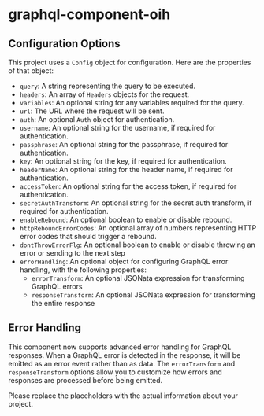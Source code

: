 # graphql-component-oih

## Configuration Options

This project uses a `Config` object for configuration. Here are the properties of that object:

- `query`: A string representing the query to be executed.
- `headers`: An array of `Headers` objects for the request.
- `variables`: An optional string for any variables required for the query.
- `url`: The URL where the request will be sent.
- `auth`: An optional `Auth` object for authentication.
- `username`: An optional string for the username, if required for authentication.
- `passphrase`: An optional string for the passphrase, if required for authentication.
- `key`: An optional string for the key, if required for authentication.
- `headerName`: An optional string for the header name, if required for authentication.
- `accessToken`: An optional string for the access token, if required for authentication.
- `secretAuthTransform`: An optional string for the secret auth transform, if required for authentication.
- `enableRebound`: An optional boolean to enable or disable rebound.
- `httpReboundErrorCodes`: An optional array of numbers representing HTTP error codes that should trigger a rebound.
- `dontThrowErrorFlg`: An optional boolean to enable or disable throwing an error or sending to the next step
- `errorHandling`: An optional object for configuring GraphQL error handling, with the following properties:
  - `errorTransform`: An optional JSONata expression for transforming GraphQL errors
  - `responseTransform`: An optional JSONata expression for transforming the entire response

## Error Handling

This component now supports advanced error handling for GraphQL responses. When a GraphQL error is detected in the response, it will be emitted as an error event rather than as data. The `errorTransform` and `responseTransform` options allow you to customize how errors and responses are processed before being emitted.

Please replace the placeholders with the actual information about your project.